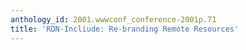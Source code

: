 ```yaml
---
anthology_id: 2001.wwwconf_conference-2001p.71
title: 'RDN-Incliude: Re-branding Remote Resources'
---
```

